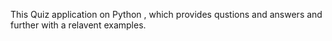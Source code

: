 This Quiz application on Python , which provides  qustions and answers and further with a relavent examples.
